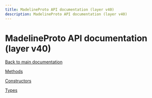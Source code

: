 ```yaml
---
title: MadelineProto API documentation (layer v40)
description: MadelineProto API documentation (layer v40)
---
```

# MadelineProto API documentation (layer v40)  

[Back to main documentation](..)  


[Methods](methods/)

[Constructors](constructors/)

[Types](types/)